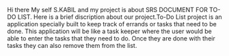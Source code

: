Hi there
My self S.KABIL and my project is about SRS DOCUMENT FOR TO-DO LIST.
Here is a brief discription about our project.To-Do List project 
is an application specially built to keep track of errands or tasks 
that need to be done. This application will be like a 
task keeper where the user would be able to enter the 
tasks that they need to do. Once they are done with their 
tasks they can also remove them from the list. 
